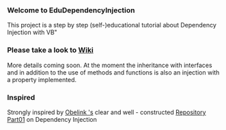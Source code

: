 ### Welcome to EduDependencyInjection
This project is a step by step (self-)educational tutorial about Dependency Injection with VB"

### Please take a look to [Wiki](../wiki)

More details coming soon. At the moment the inheritance with interfaces and in addition to the use of methods and functions is also an injection with a property implemented.

### Inspired 
Strongly inspired by [Obelink 's](https://github.com/obelink) clear and well - constructed [Repository Part01](https://github.com/obelink/DependencyInjectionVBPart01) on Dependency Injection
